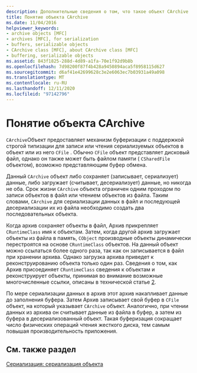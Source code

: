```yaml
---
description: Дополнительные сведения о том, что такое объект CArchive
title: Понятие объекта CArchive
ms.date: 11/04/2016
helpviewer_keywords:
- archive objects [MFC]
- archives [MFC], for serialization
- buffers, serializable objects
- CArchive class [MFC], about CArchive class [MFC]
- buffering, serializable objects
ms.assetid: 843f1825-288d-4d89-a1fa-70e1f92d9b8b
ms.openlocfilehash: 7d98200f87f4b428a9450894aca5f8958115d627
ms.sourcegitcommit: d6af41e42699628c3e2e6063ec7b03931a49a098
ms.translationtype: MT
ms.contentlocale: ru-RU
ms.lasthandoff: 12/11/2020
ms.locfileid: "97142796"
---
```

# <a name="what-is-a-carchive-object"></a>Понятие объекта CArchive

`CArchive`Объект предоставляет механизм буферизации с поддержкой строгой типизации для записи или чтения сериализуемых объектов в объект или из него `CFile` . Обычно `CFile` объект представляет дисковый файл, однако он также может быть файлом памяти ( `CSharedFile` объектом), возможно представляющим буфер обмена.

Данный `CArchive` объект либо сохраняет (записывает, сериализует) данные, либо загружает (считывает, десериализует) данные, но никогда не оба. Срок жизни `CArchive` объекта ограничен одним проходом по записи объектов в файл или чтением объектов из файла. Таким словами, `CArchive` для сериализации данных в файл и последующей десериализации их из файла необходимо создать два последовательных объекта.

Когда архив сохраняет объекты в файл, Архив прикрепляет `CRuntimeClass` имя к объектам. Затем, когда другой архив загружает объекты из файла в память, `CObject` производные объекты динамически перестроятся на основе `CRuntimeClass` объектов. На данный объект можно ссылаться более одного раза, так как он записывается в файл при хранении архива. Однако загрузка архива приведет к реконструированию объекта только один раз. Сведения о том, как Архив присоединяет `CRuntimeClass` сведения к объектам и реконструирует объекты, принимая во внимание возможные многочисленные ссылки, описаны в технической статье [2](../mfc/tn002-persistent-object-data-format.md).

По мере сериализации данных в архив этот архив накапливает данные до заполнения буфера. Затем Архив записывает свой буфер в `CFile` объект, на который указывает `CArchive` объект. Аналогично, при чтении данных из архива он считывает данные из файла в буфер, а затем из буфера в десериализованный объект. Такая буферизация сокращает число физических операций чтения жесткого диска, тем самым повышая производительность приложения.

## <a name="see-also"></a>См. также раздел

[Сериализация: сериализация объекта](../mfc/serialization-serializing-an-object.md)
